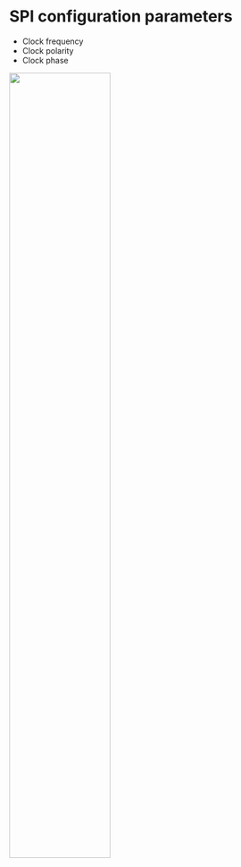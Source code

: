 # SPI configuration parameters
- Clock frequency
- Clock polarity
- Clock phase

<img src="https://upload.wikimedia.org/wikipedia/commons/6/6b/SPI_timing_diagram2.svg" width="60%">